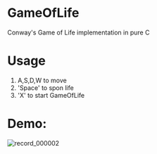 # GameOfLife
Conway's Game of Life implementation in pure C

# Usage
1. A,S,D,W to move
2. 'Space' to spon life
3. 'X' to start GameOfLife

# Demo:
![record_000002](https://user-images.githubusercontent.com/38325426/186443059-099495d5-64ad-4390-b317-5c5cb2a549fe.gif)
